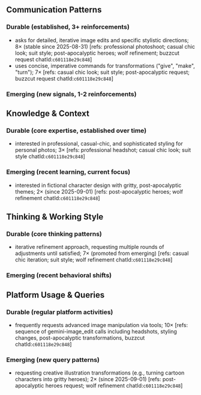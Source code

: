## Communication Patterns
### Durable (established, 3+ reinforcements)
- asks for detailed, iterative image edits and specific stylistic directions; 8× (stable since 2025-08-31) [refs: professional photoshoot; casual chic look; suit style; post-apocalyptic heroes; wolf refinement; buzzcut request chatId:`c601118e29c848`]
- uses concise, imperative commands for transformations ("give", "make", "turn"); 7× [refs: casual chic look; suit style; post-apocalyptic request; buzzcut request chatId:`c601118e29c848`]

### Emerging (new signals, 1-2 reinforcements)

## Knowledge & Context
### Durable (core expertise, established over time)
- interested in professional, casual-chic, and sophisticated styling for personal photos; 3× [refs: professional headshot; casual chic look; suit style chatId:`c601118e29c848`]

### Emerging (recent learning, current focus)
- interested in fictional character design with gritty, post-apocalyptic themes; 2× (since 2025-09-01) [refs: post-apocalyptic heroes; wolf refinement chatId:`c601118e29c848`]

## Thinking & Working Style
### Durable (core thinking patterns)
- iterative refinement approach, requesting multiple rounds of adjustments until satisfied; 7× (promoted from emerging) [refs: casual chic iteration; suit style; wolf refinement chatId:`c601118e29c848`]

### Emerging (recent behavioral shifts)

## Platform Usage & Queries
### Durable (regular platform activities)
- frequently requests advanced image manipulation via tools; 10× [refs: sequence of gemini-image_edit calls including headshots, styling changes, post-apocalyptic transformations, buzzcut chatId:`c601118e29c848`]

### Emerging (new query patterns)
- requesting creative illustration transformations (e.g., turning cartoon characters into gritty heroes); 2× (since 2025-09-01) [refs: post-apocalyptic heroes request; wolf refinement chatId:`c601118e29c848`]